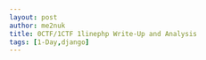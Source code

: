 ```yaml
---
layout: post
author: me2nuk
title: 0CTF/1CTF 1linephp Write-Up and Analysis
tags: [1-Day,django]
---
```


